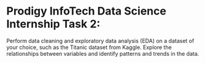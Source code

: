 <h1>Prodigy InfoTech Data Science Internship Task 2:</h1>
<p> Perform data cleaning and exploratory data analysis (EDA) on a dataset of your choice, such as the Titanic dataset from Kaggle. Explore the relationships between variables and identify patterns and trends in the data.
</p>
